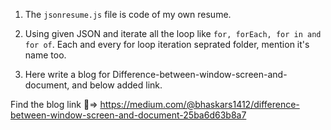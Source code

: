 

1. The `jsonresume.js` file is code of my own resume.

2. Using given JSON and iterate all the loop like `for, forEach, for in and for of`. Each and every for loop iteration seprated folder, mention it's name too.

3. Here write a blog for Difference-between-window-screen-and-document, and below added link.

 Find the blog link :link:=> https://medium.com/@bhaskars1412/difference-between-window-screen-and-document-25ba6d63b8a7




